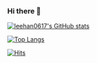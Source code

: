 ### Hi there 👋

<!--
**leehan0617/leehan0617** is a ✨ _special_ ✨ repository because its `README.md` (this file) appears on your GitHub profile.

Here are some ideas to get you started:

- 🔭 I’m currently working on ...
- 🌱 I’m currently learning ...
- 👯 I’m looking to collaborate on ...
- 🤔 I’m looking for help with ...
- 💬 Ask me about ...
- 📫 How to reach me: ...
- 😄 Pronouns: ...
- ⚡ Fun fact: ...
-->

[![leehan0617's GitHub stats](https://github-readme-stats.vercel.app/api?username=leehan0617&show_icons=true&theme=solarized-light)](https://github.com/leehan0617/github-readme-stats)

[![Top Langs](https://github-readme-stats.vercel.app/api/top-langs/?username=leehan0617&layout=compact&langs_count=10)](https://github.com/leehan0617/github-readme-stats)

[![Hits](https://hits.seeyoufarm.com/api/count/incr/badge.svg?url=https%3A%2F%2Fgithub.com%2Fleehan0617%2Fhit-counter&count_bg=%2379C83D&title_bg=%23555555&icon=waze.svg&icon_color=%23E5D5D5&title=hits&edge_flat=false)](https://hits.seeyoufarm.com)

<!--
- ⚡
- 😄
-->
